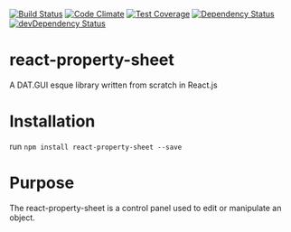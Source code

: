[![Build Status](http://img.shields.io/travis/RoviSys/react-property-sheet.svg?style=flat)](https://travis-ci.org/RoviSys/react-property-sheet)
[![Code Climate](https://codeclimate.com/github/RoviSys/react-property-sheet/badges/gpa.svg)](https://codeclimate.com/github/RoviSys/react-property-sheet)
[![Test Coverage](https://codeclimate.com/github/RoviSys/react-property-sheet/badges/coverage.svg)](https://codeclimate.com/github/RoviSys/react-property-sheet)
[![Dependency Status](https://david-dm.org/RoviSys/react-property-sheet.svg)](https://david-dm.org/RoviSys/react-property-sheet)
[![devDependency Status](https://david-dm.org/RoviSys/react-property-sheet/dev-status.svg)](https://david-dm.org/RoviSys/react-property-sheet#info=devDependencies)

# react-property-sheet

  A DAT.GUI esque library written from scratch in React.js


# Installation

  run `npm install react-property-sheet --save`
  
# Purpose

  The react-property-sheet is a control panel used to edit or manipulate an object.